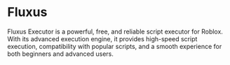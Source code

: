 # Fluxus
Fluxus Executor is a powerful, free, and reliable script executor for Roblox. With its advanced execution engine, it provides high-speed script execution, compatibility with popular scripts, and a smooth experience for both beginners and advanced users.
